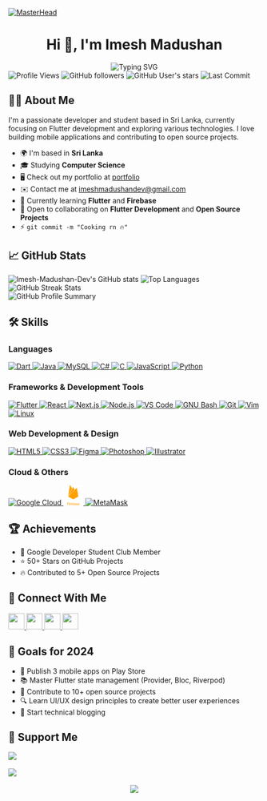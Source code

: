 [![MasterHead](https://gifdb.com/images/high/pixel-art-animated-toyoi-yuuta-yl28fl6e0r6ozvvk.gif)](https://rishavchanda.io)

<div align="center">
  <h1>Hi 👋, I'm Imesh Madushan</h1>
</div>

<div align="center">
  <img src="https://readme-typing-svg.demolab.com?font=Fira+Code&weight=600&size=22&duration=3000&pause=500&color=0891B2&center=true&vCenter=true&random=false&width=635&lines=Flutter+Developer;Computer+Science+Student;Open+Source+Enthusiast;Mobile+App+Developer;UI%2FUX+Enthusiast" alt="Typing SVG" />
</div>

<div align="left">
  <img src="https://komarev.com/ghpvc/?username=Imesh-Madushan-Dev&color=0891b2&style=for-the-badge" alt="Profile Views">
  <img src="https://img.shields.io/github/followers/Imesh-Madushan-Dev?logo=github&style=for-the-badge&color=0891b2&labelColor=1c1917" alt="GitHub followers">
  <img src="https://img.shields.io/github/stars/Imesh-Madushan-Dev?style=for-the-badge&color=0891b2&labelColor=1c1917&logo=github" alt="GitHub User's stars">
  <img src="https://img.shields.io/github/last-commit/Imesh-Madushan-Dev/Imesh-Madushan-Dev?style=for-the-badge&color=0891b2&labelColor=1c1917&logo=github" alt="Last Commit">
</div>


## 👨‍💻 About Me

I'm a passionate developer and student based in Sri Lanka, currently focusing on Flutter development and exploring various technologies. I love building mobile applications and contributing to open source projects.

- 🌍 I'm based in **Sri Lanka**
- 🎓 Studying **Computer Science**
- 🖥️ Check out my portfolio at [portfolio](http://imesh-madushan.vercel.app/)
- ✉️ Contact me at [imeshmadushandev@gmail.com](mailto:imeshmadushandev@gmail.com)
- 🧠 Currently learning **Flutter** and **Firebase**
- 🤝 Open to collaborating on **Flutter Development** and **Open Source Projects**
- ⚡ `git commit -m "Cooking rn 🔥"`



## 📈 GitHub Stats


<div align="left">
  <img height="180em" src="https://github-readme-stats.vercel.app/api?username=Imesh-Madushan-Dev&show_icons=true&hide=&count_private=true&title_color=0891b2&text_color=ffffff&icon_color=0891b2&bg_color=1c1917&hide_border=true&show_icons=true" alt="Imesh-Madushan-Dev's GitHub stats" />
  <img height="180em" src="https://github-readme-stats.vercel.app/api/top-langs/?username=Imesh-Madushan-Dev&layout=compact&title_color=0891b2&hide=html&text_color=ffffff&icon_color=0891b2&bg_color=1c1917&hide_border=true" alt="Top Languages" />
</div>

<div align="left">
  <img src="https://github-readme-streak-stats.herokuapp.com/?user=Imesh-Madushan-Dev&stroke=ffffff&background=1c1917&ring=0891b2&fire=0891b2&currStreakNum=ffffff&currStreakLabel=0891b2&sideNums=ffffff&sideLabels=ffffff&dates=ffffff&hide_border=true" alt="GitHub Streak Stats" />
</div>

<div align="left">
  <img src="https://github-profile-summary-cards.vercel.app/api/cards/profile-details?username=Imesh-Madushan-Dev&theme=github_dark" alt="GitHub Profile Summary" />
</div>

## 🛠️ Skills

<h3 align="left">Languages</h3>
<p align="left">
  <a href="https://dart.dev/" target="_blank" rel="noreferrer">
    <img src="https://raw.githubusercontent.com/danielcranney/readme-generator/main/public/icons/skills/dart-colored.svg" width="40" height="40" alt="Dart" />
  </a>
  <a href="https://www.java.com/" target="_blank" rel="noreferrer">
    <img src="https://raw.githubusercontent.com/danielcranney/readme-generator/main/public/icons/skills/java-colored.svg" width="40" height="40" alt="Java" />
  </a>
  <a href="https://www.mysql.com/" target="_blank" rel="noreferrer">
    <img src="https://raw.githubusercontent.com/danielcranney/readme-generator/main/public/icons/skills/mysql-colored.svg" width="40" height="40" alt="MySQL" />
  </a>
  <a href="https://docs.microsoft.com/en-us/dotnet/csharp/" target="_blank" rel="noreferrer">
    <img src="https://raw.githubusercontent.com/danielcranney/readme-generator/main/public/icons/skills/csharp-colored.svg" width="40" height="40" alt="C#" />
  </a>
  <a href="https://docs.microsoft.com/en-us/cpp/?view=msvc-170" target="_blank" rel="noreferrer">
    <img src="https://raw.githubusercontent.com/danielcranney/readme-generator/main/public/icons/skills/c-colored.svg" width="40" height="40" alt="C" />
  </a>
  <a href="https://developer.mozilla.org/en-US/docs/Web/JavaScript" target="_blank" rel="noreferrer">
    <img src="https://raw.githubusercontent.com/danielcranney/readme-generator/main/public/icons/skills/javascript-colored.svg" width="40" height="40" alt="JavaScript" />
  </a>
  <a href="https://www.python.org/" target="_blank" rel="noreferrer">
    <img src="https://raw.githubusercontent.com/danielcranney/readme-generator/main/public/icons/skills/python-colored.svg" width="40" height="40" alt="Python" />
  </a>
</p>

<h3 align="left">Frameworks & Development Tools</h3>
<p align="left">
  <a href="https://flutter.dev/" target="_blank" rel="noreferrer">
    <img src="https://raw.githubusercontent.com/danielcranney/readme-generator/main/public/icons/skills/flutter-colored.svg" width="40" height="40" alt="Flutter" />
  </a>
  <a href="https://reactjs.org/" target="_blank" rel="noreferrer">
    <img src="https://raw.githubusercontent.com/danielcranney/readme-generator/main/public/icons/skills/react-colored.svg" width="40" height="40" alt="React" />
  </a>
  <a href="https://nextjs.org/" target="_blank" rel="noreferrer">
    <img src="https://raw.githubusercontent.com/danielcranney/readme-generator/main/public/icons/skills/nextjs-colored.svg" width="40" height="40" alt="Next.js" />
  </a>
  <a href="https://nodejs.org/" target="_blank" rel="noreferrer">
    <img src="https://raw.githubusercontent.com/danielcranney/readme-generator/main/public/icons/skills/nodejs-colored.svg" width="40" height="40" alt="Node.js" />
  </a>
  <a href="https://code.visualstudio.com/" target="_blank" rel="noreferrer">
    <img src="https://raw.githubusercontent.com/danielcranney/readme-generator/main/public/icons/skills/visualstudiocode.svg" width="40" height="40" alt="VS Code" />
  </a>
  <a href="https://www.gnu.org/software/bash/" target="_blank" rel="noreferrer">
    <img src="https://raw.githubusercontent.com/danielcranney/readme-generator/main/public/icons/skills/gnubash.svg" width="40" height="40" alt="GNU Bash" />
  </a>
  <a href="https://git-scm.com/" target="_blank" rel="noreferrer">
    <img src="https://raw.githubusercontent.com/danielcranney/readme-generator/main/public/icons/skills/git-colored.svg" width="40" height="40" alt="Git" />
  </a>
  <a href="https://www.vim.org/" target="_blank" rel="noreferrer">
    <img src="https://raw.githubusercontent.com/danielcranney/readme-generator/main/public/icons/skills/vim.svg" width="40" height="40" alt="Vim" />
  </a>
  <a href="https://www.linux.org" target="_blank" rel="noreferrer">
    <img src="https://raw.githubusercontent.com/danielcranney/readme-generator/main/public/icons/skills/linux-colored.svg" width="40" height="40" alt="Linux" />
  </a>
</p>

<h3 align="left">Web Development & Design</h3>
<p align="left">
  <a href="https://developer.mozilla.org/en-US/docs/Glossary/HTML5" target="_blank" rel="noreferrer">
    <img src="https://raw.githubusercontent.com/danielcranney/readme-generator/main/public/icons/skills/html5-colored.svg" width="40" height="40" alt="HTML5" />
  </a>
  <a href="https://www.w3.org/TR/CSS/#css" target="_blank" rel="noreferrer">
    <img src="https://raw.githubusercontent.com/danielcranney/readme-generator/main/public/icons/skills/css3-colored.svg" width="40" height="40" alt="CSS3" />
  </a>
  <a href="https://www.figma.com/" target="_blank" rel="noreferrer">
    <img src="https://raw.githubusercontent.com/danielcranney/readme-generator/main/public/icons/skills/figma-colored.svg" width="40" height="40" alt="Figma" />
  </a>
  <a href="https://www.adobe.com/uk/products/photoshop.html" target="_blank" rel="noreferrer">
    <img src="https://raw.githubusercontent.com/danielcranney/readme-generator/main/public/icons/skills/photoshop-colored.svg" width="40" height="40" alt="Photoshop" />
  </a>
  <a href="https://www.adobe.com/uk/products/illustrator.html" target="_blank" rel="noreferrer">
    <img src="https://raw.githubusercontent.com/danielcranney/readme-generator/main/public/icons/skills/illustrator-colored.svg" width="40" height="40" alt="Illustrator" />
  </a>
</p>

<h3 align="left">Cloud & Others</h3>
<p align="left">
  <a href="https://cloud.google.com/" target="_blank" rel="noreferrer">
    <img src="https://raw.githubusercontent.com/danielcranney/readme-generator/main/public/icons/skills/googlecloud-colored.svg" width="40" height="40" alt="Google Cloud" />
  </a>
  <a href="https://firebase.google.com/" target="_blank" rel="noreferrer">
    <img src="https://raw.githubusercontent.com/devicons/devicon/master/icons/firebase/firebase-plain-wordmark.svg" width="40" height="40" alt="Firebase" />
  </a>
  <a href="https://metamask.io/" target="_blank" rel="noreferrer">
    <img src="https://raw.githubusercontent.com/danielcranney/readme-generator/main/public/icons/skills/metamask-colored.svg" width="40" height="40" alt="MetaMask" />
  </a>
</p>

## 🏆 Achievements

- 🏅 Google Developer Student Club Member
- ⭐ 50+ Stars on GitHub Projects
- 🔥 Contributed to 5+ Open Source Projects

## 🔗 Connect With Me

<p align="left">
  <a href="https://www.github.com/Imesh-Madushan-Dev" target="_blank" rel="noreferrer">
    <picture>
      <source media="(prefers-color-scheme: dark)" srcset="https://raw.githubusercontent.com/danielcranney/readme-generator/main/public/icons/socials/github-dark.svg" />
      <source media="(prefers-color-scheme: light)" srcset="https://raw.githubusercontent.com/danielcranney/readme-generator/main/public/icons/socials/github.svg" />
      <img src="https://raw.githubusercontent.com/danielcranney/readme-generator/main/public/icons/socials/github.svg" width="32" height="32" />
    </picture>
  </a>
  <a href="http://www.instagram.com/___imesh____" target="_blank" rel="noreferrer">
    <picture>
      <source media="(prefers-color-scheme: dark)" srcset="https://raw.githubusercontent.com/danielcranney/readme-generator/main/public/icons/socials/instagram-dark.svg" />
      <source media="(prefers-color-scheme: light)" srcset="https://raw.githubusercontent.com/danielcranney/readme-generator/main/public/icons/socials/instagram.svg" />
      <img src="https://raw.githubusercontent.com/danielcranney/readme-generator/main/public/icons/socials/instagram.svg" width="32" height="32" />
    </picture>
  </a>
  <a href="https://www.stackoverflow.com/users/imesh--madushan-dev" target="_blank" rel="noreferrer">
    <picture>
      <source media="(prefers-color-scheme: dark)" srcset="https://raw.githubusercontent.com/danielcranney/readme-generator/main/public/icons/socials/stackoverflow-dark.svg" />
      <source media="(prefers-color-scheme: light)" srcset="https://raw.githubusercontent.com/danielcranney/readme-generator/main/public/icons/socials/stackoverflow.svg" />
      <img src="https://raw.githubusercontent.com/danielcranney/readme-generator/main/public/icons/socials/stackoverflow.svg" width="32" height="32" />
    </picture>
  </a>
  <a href="https://www.linkedin.com/in/imesh-madushan" target="_blank" rel="noreferrer">
    <picture>
      <source media="(prefers-color-scheme: dark)" srcset="https://raw.githubusercontent.com/danielcranney/readme-generator/main/public/icons/socials/linkedin-dark.svg" />
      <source media="(prefers-color-scheme: light)" srcset="https://raw.githubusercontent.com/danielcranney/readme-generator/main/public/icons/socials/linkedin.svg" />
      <img src="https://raw.githubusercontent.com/danielcranney/readme-generator/main/public/icons/socials/linkedin.svg" width="32" height="32" />
    </picture>
  </a>
</p>

## 🎯 Goals for 2024

- 📱 Publish 3 mobile apps on Play Store
- 📚 Master Flutter state management (Provider, Bloc, Riverpod)
- 🌱 Contribute to 10+ open source projects
- 🔍 Learn UI/UX design principles to create better user experiences
- 📝 Start technical blogging

## 💖 Support Me

<p><a href="https://buymeacoffee.com/imesh.madushan"><img src="https://cdn.buymeacoffee.com/buttons/v2/default-yellow.png" width="200" /></a></p>
<p><a href="[https://www.ko-fi.com/imesh-madushan-dev](https://ko-fi.com/imeshmadushan)"><img src="https://storage.ko-fi.com/cdn/kofi2.png?v=3" width="200" /></a></p>

<div align="center">
  <img src="https://capsule-render.vercel.app/api?type=waving&color=0891b2&height=100&section=footer" />
</div>
